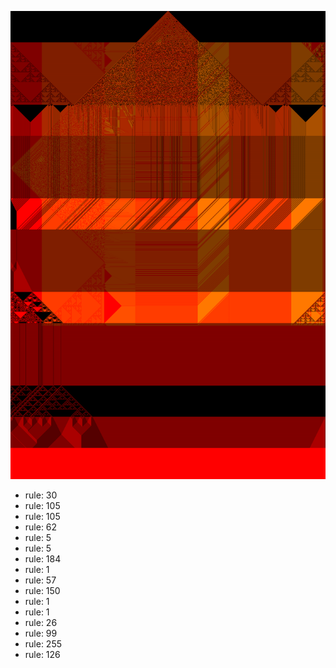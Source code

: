 ![photo](./output.png) 
 * rule: 30
* rule: 105
* rule: 105
* rule: 62
* rule: 5
* rule: 5
* rule: 184
* rule: 1
* rule: 57
* rule: 150
* rule: 1
* rule: 1
* rule: 26
* rule: 99
* rule: 255
* rule: 126
